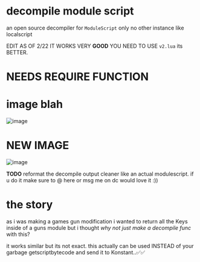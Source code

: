 # decompile module script #

an open source decompiler for `ModuleScript` only no other instance like localscript 

EDIT AS OF 2/22 IT WORKS VERY **GOOD** YOU NEED TO USE `v2.lua` its BETTER.

# NEEDS REQUIRE FUNCTION # 

# image blah #
![image](https://github.com/user-attachments/assets/a62e40db-8122-4927-a5e9-971deda820c2)

# NEW IMAGE 

![image](https://github.com/user-attachments/assets/f29b888f-11dc-43ab-a9c0-9ce09e995841)


**TODO** reformat the decompile output cleaner like an actual modulescript. if u do it make sure to @ here or msg me on dc would love it :))

# the story

as i was making a games gun modification i wanted to return all the Keys inside of a guns module but i thought *why not just make a decompile func* with this?

it works similar but its not exact. this actually can be used INSTEAD of your garbage getscriptbytecode and send it to Konstant..✅✅
